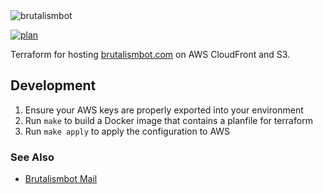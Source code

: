 <img alt="brutalismbot" src="https://brutalismbot.com/banner.png"/>

[![plan](https://github.com/brutalismbot/brutalismbot.com/workflows/plan/badge.svg)](https://github.com/brutalismbot/brutalismbot.com/actions)

Terraform for hosting [brutalismbot.com](https://www.brutalismbot.com) on AWS CloudFront and S3.

## Development

1. Ensure your AWS keys are properly exported into your environment
2. Run `make` to build a Docker image that contains a planfile for terraform
3. Run `make apply` to apply the configuration to AWS

### See Also

- [Brutalismbot Mail](https://github.com/brutalismbot/mail)
